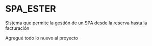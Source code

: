 # SPA_ESTER

Sistema que permite la gestión de un SPA desde la reserva hasta la facturación


Agregué todo lo nuevo al proyecto